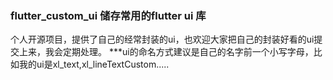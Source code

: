 ### flutter_custom_ui  储存常用的flutter ui 库
个人开源项目，提供了自己的经常封装的ui，也欢迎大家把自己的封装好看的ui提交上来，我会定期处理。
***ui的命名方式建议是自己的名字前一个小写字母，比如我的ui是xl_text,xl_lineTextCustom.....
